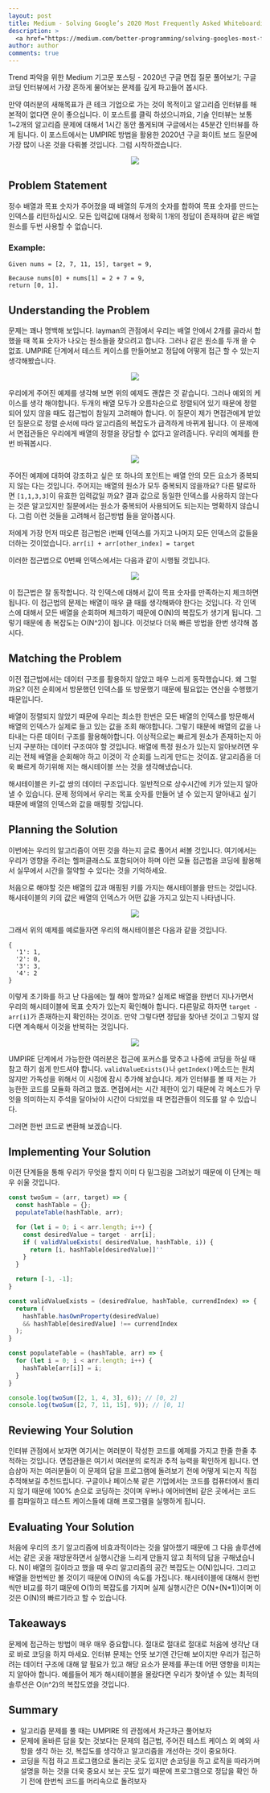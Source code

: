 ```yaml
---
layout: post
title: Medium - Solving Google’s 2020 Most Frequently Asked Whiteboarding Question
description: >
  <a href="https://medium.com/better-programming/solving-googles-most-frequently-asked-whiteboarding-question-1c2eacaf1523"> 원문 - Joey Colon </a>
author: author
comments: true
---
```


Trend 파악을 위한 Medium 기고문 포스팅 - 2020년 구글 면접 질문 풀어보기; 구글 코딩 인터뷰에서 가장 흔하게 물어보는 문제를 깊게 파고들어 봅시다.

만약 여러분의 새해목표가 큰 테크 기업으로 가는 것이 목적이고 알고리즘 인터뷰를 해본적이 없다면 운이 좋으십니다. 이 포스트를 클릭 하셨으니까요, 기술 인터뷰는 보통 1~2개의 알고리즘 문제에 대해서 1시간 동안 풀게되며 구글에서는 45분간 인터뷰를 하게 됩니다. 이 포스트에서는 UMPIRE 방법을 활용한 2020년 구글 화이트 보드 질문에 가장 많이 나온 것을 다뤄볼 것입니다. 그럼 시작하겠습니다.

<center>
<img src="https://miro.medium.com/max/1200/1*LgCpEADCgkzx881opx3j2A.jpeg"/>
</center>

## Problem Statement

정수 배열과 목표 숫자가 주어졌을 때 배열의 두개의 숫자를 합하여 목표 숫자를 만드는 인덱스를 리턴하십시오. 모든 입력값에 대해서 정확히 1개의 정답이 존재하며 같은 배열 원소를 두번 사용할 수 없습니다.

### Example:

```
Given nums = [2, 7, 11, 15], target = 9,

Because nums[0] + nums[1] = 2 + 7 = 9,
return [0, 1].
```

## Understanding the Problem

문제는 꽤나 명백해 보입니다. layman의 관점에서 우리는 배열 안에서 2개를 골라서 합했을 때 목표 숫자가 나오는 원소들을 찾으려고 합니다. 그러나 같은 원소를 두개 쓸 수 없죠. UMPIRE 단계에서 테스트 케이스를 만들어보고 정답에 어떻게 접근 할 수 있는지 생각해봤습니다.

<center>
<img src="https://miro.medium.com/max/1314/1*Y_XyTMDZ3x6bMRIpYOk-jQ.png"/>
</center>

우리에게 주어진 예제를 생각해 보면 위의 예제도 괜찮은 것 같습니다. 그러나 예외의 케이스를 생각 해야합니다. 두개의 배열 모두가 오름차순으로 정렬되어 있기 때문에 정렬되어 있지 않을 때도 접근법이 참일지 고려해야 합니다. 이 질문이 제가 면접관에게 받았던 질문으로 정렬 순서에 따라 알고리즘의 복잡도가 급격하게 바뀌게 됩니다. 이 문제에서 면접관들은 우리에게 배열의 정렬을 장담할 수 없다고 알려줍니다. 우리의 예제를 한번 바꿔봅시다.

<center>
<img src="https://miro.medium.com/max/1394/1*a9Rj4cQrjdmUFw3_6xEyxA.png"/>
</center>

주어진 예제에 대하여 강조하고 싶은 또 하나의 포인트는 배열 안의 모든 요소가 중복되지 않는 다는 것입니다. 주어지는 배열의 원소가 모두 중복되지 않을까요? 다른 말로하면 `[1,1,3,3]`이 유효한 입력값일 까요? 결과 값으로 동일한 인덱스를 사용하지 않는다는 것은 알고있지만 질문에서는 원소가 중복되어 사용되어도 되는지는 명확하지 않습니다. 그럼 이런 것들을 고려해서 접근방법 들을 알아봅시다.

저에게 가장 먼저 떠오른 접근법은 i번째 인덱스를 가지고 나머지 모든 인덱스의 값들을 더하는 것이었습니다.
`arr[i] + arr[other_index] = target`

이러한 접근법으로 0번째 인덱스에서는 다음과 같이 시행될 것입니다.

<center>
<img src="https://miro.medium.com/max/1424/1*WDPYLQlDmT8PlziTVAFGVQ.png"/>
</center>

이 접근법은 잘 동작합니다. 각 인덱스에 대해서 값이 목표 숫자를 만족하는지 체크하면 됩니다. 이 접근법의 문제는 배열이 매우 클 때를 생각해봐야 한다는 것입니다. 각 인덱스에 대해서 모든 배열을 순회하며 체크하기 때문에 O(N)의 복잡도가 생기게 됩니다. 그렇기 때문에 총 복잡도는 O(N^2)이 됩니다. 이것보다 더욱 빠른 방법을 한번 생각해 봅시다.

## Matching the Problem

이전 접근법에서는 데이터 구조를 활용하지 않았고 매우 느리게 동작했습니다. 왜 그럴까요? 이전 순회에서 방문했던 인덱스를 또 방문했기 때문에 필요없는 연산을 수행했기 때문입니다.

배열이 정렬되지 않았기 때문에 우리는 최소한 한번은 모든 배열의 인덱스를 방문해서 배열의 인덱스가 실제로 들고 있는 값을 조회 해야합니다. 그렇기 때문에 배열의 값을 나타내는 다른 데이터 구조를 활용해야합니다. 이상적으로는 빠르게 원소가 존재하는지 아닌지 구분하는 데이터 구조여야 할 것입니다. 배열에 특정 원소가 있는지 알아보려면 우리는 전체 배열을 순회해야 하고 이것이 각 순회를 느리게 만드는 것이죠. 알고리즘을 더욱 빠르게 하기위해 저는 해시테이블 쓰는 것을 생각해냈습니다.

해시테이블은 키-값 쌍의 데이터 구조입니다. 일반적으로 상수시간에 키가 있는지 알아낼 수 있습니다. 문제 정의에서 우리는 목표 숫자를 만들어 낼 수 있는지 알아내고 싶기 때문에 배열의 인덱스와 값을 매핑할 것입니다.

## Planning the Solution

이번에는 우리의 알고리즘이 어떤 것을 하는지 글로 풀어서 써볼 것입니다. 여기에서는 우리가 영향을 주려는 헬퍼클래스도 포함되어야 하며 이런 모듈 접근법을 코딩에 활용해서 실무에서 시간을 절약할 수 있다는 것을 기억하세요.

처음으로 해야할 것은 배열의 값과 매핑된 키를 가지는 해시테이블을 만드는 것입니다. 해시테이블의 키의 값은 배열의 인덱스가 어떤 값을 가지고 있는지 나타냅니다.

<center>
<img src="https://miro.medium.com/max/1350/1*-5t1e2o7D0gQfPbkxXIO-A.png"/>
</center>

그래서 위의 예제를 예로들자면 우리의 해시테이블은 다음과 같을 것입니다.
```
{
  '1': 1,
  '2': 0,
  '3': 3,
  '4': 2
}
```

이렇게 초기화를 하고 난 다음에는 뭘 해야 할까요? 실제로 배열을 한번더 지나가면서 우리의 해시테이블에 목표 숫자가 있는지 확인해야 합니다. 다른말로 하자면 `target - arr[i]`가 존재하는지 확인하는 것이죠. 만약 그렇다면 정답을 찾아낸 것이고 그렇지 않다면 계속해서 이것을 반복하는 것입니다.

<center>
<img src="https://miro.medium.com/max/1516/1*1dX2ZtkTIYna7gr37mFY3A.png"/>
</center>

UMPIRE 단계에서 가능한한 여러분은 접근에 포커스를 맞추고 나중에 코딩을 하실 때 참고 하기 쉽게 만드셔야 합니다. `validValueExists()`나 `getIndex()`메소드는 원치 않지만 가독성을 위해서 이 시점에 잠시 추가해 놨습니다. 제가 인터뷰를 볼 때 저는 가능한한 코드를 모듈화 하려고 했죠. 면접에서는 시간 제한이 있기 때문에 각 메소드가 무엇을 의미하는지 주석을 달아놔야 시간이 다되었을 때 면접관들이 의도를 알 수 있습니다.

그러면 한번 코드로 변환해 보겠습니다.

## Implementing Your Solution

이전 단계들을 통해 우리가 무엇을 할지 이미 다 밑그림을 그려놨기 때문에 이 단계는 매우 쉬울 것입니다.

```js
const twoSum = (arr, target) => {
  const hashTable = {};
  populateTable(hashTable, arr);

  for (let i = 0; i < arr.length; i++) {
    const desiredValue = target - arr[i];
    if ( validValueExists( desiredValue, hashTable, i)) {
      return [i, hashTable[desiredValue]]''
    }
  }

  return [-1, -1];
}

const validValueExists = (desiredValue, hashTable, currendIndex) => {
  return (
    hashTable.hasOwnProperty(desiredValue)
    && hashTable[desiredValue] !== currendIndex
  );
}

const populateTable = (hashTable, arr) => {
  for (let i = 0; i < arr.length; i++) {
    hashTable[arr[i]] = i;
  }
}

console.log(twoSum([2, 1, 4, 3], 6)); // [0, 2]
console.log(twoSum([2, 7, 11, 15], 9)); // [0, 1]
```

## Reviewing Your Solution

인터뷰 관점에서 보자면 여기서는 여러분이 작성한 코드를 예제를 가지고 한줄 한줄 추적하는 것입니다. 면접관들은 여기서 여러분의 로직과 추적 능력을 확인하게 됩니다. 연습삼아 저는 여러분들이 이 문제의 답을 프로그램에 돌려보기 전에 어떻게 되는지 직접 추적해보길 추천드립니다. 구글이나 페이스북 같은 기업에서는 코드를 컴퓨터에서 돌리지 않기 때문에 100% 손으로 코딩하는 것이며 우버나 에어비엔비 같은 곳에서는 코드를 컴파일하고 테스트 케이스들에 대해 프로그램을 실행하게 됩니다.

## Evaluating Your Solution

처음에 우리의 초기 알고리즘에 비효과적이라는 것을 알아챘기 때문에 그 다음 솔루션에서는 같은 곳을 재방문하면서 실행시간을 느리게 만들지 않고 최적의 답을 구해냈습니다. N이 배열의 길이라고 했을 때 우리 알고리즘의 공간 복잡도는 O(N)입니다. 그리고 배열을 한번씩만 볼 것이기 때문에 O(N)의 속도를 가집니다. 해시테이블에 대해서 한번씩만 비교를 하기 떄문에 O(1)의 복잡도를 가지며 실제 실행시간은 O(N+(N*1))이며 이것은 O(N)의 빠르기라고 할 수 있습니다.

## Takeaways

문제에 접근하는 방법이 매우 매우 중요합니다. 절대로 절대로 절대로 처음에 생각난 대로 바로 코딩을 하지 마세요. 인터뷰 문제는 언뜻 보기엔 간단해 보이지만 우리가 접근하려는 데이터 구조에 대해 알 필요가 있고 해당 요소가 문제를 푸는데 어떤 영향을 미치는지 알아야 합니다. 예를들어 제가 해시테이블을 몰랐다면 우리가 찾아낼 수 있는 최적의 솔루션은 O(n^2)의 복잡도였을 것입니다.

## Summary
* 알고리즘 문제를 풀 때는 UMPIRE 의 관점에서 차근차근 풀어보자
* 문제에 올바른 답을 찾는 것보다는 문제의 접근법, 주어진 테스트 케이스 외 예외 사항을 생각 하는 것, 복잡도를 생각하고 알고리즘을 개선하는 것이 중요하다.
* 코딩을 직접 하고 프로그램으로 돌리는 곳도 있지만 손코딩을 하고 로직을 따라가며 설명을 하는 것을 더욱 중요시 보는 곳도 있기 때문에 프로그램으로 정답을 확인 하기 전에 한번씩 코드를 머리속으로 돌려보자  
